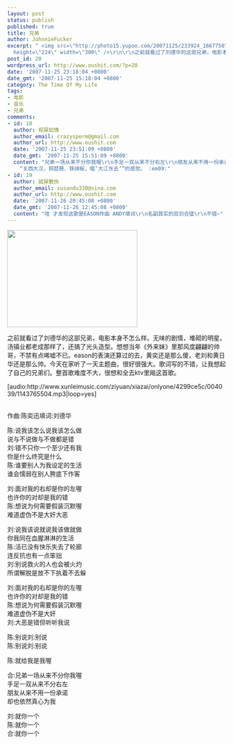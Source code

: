 ```yaml
---
layout: post
status: publish
published: true
title: 兄弟
author: JohnnieFucker
excerpt: " <img src=\"http://photo15.yupoo.com/20071125/233924_1667750729_ynwrkaoe.jpg\"
  height=\"224\" width=\"300\" />\r\n\r\n之前就看过了刘德华的这部兄弟，电影本身不怎么样。无味的剧情，堆砌的明星。汤镇业都老成那样了，还搞了光头造型。想想当年《外来妹》里那风度翩翩的帅哥，不禁有点唏嘘不已。eason的表演还算过的去，黄奕还是那么傻，老刘和黄日华还是那么帅。今天在家听了一天主题曲，很好很强大。歌词写的不错，让我想起了自己的兄弟们。整首歌难度不大，很想和全去ktv里飚这首歌。\r\n\r\n[audio:http://www.xunleimusic.com/ziyuan/xiazai/onlyone/4299ce5c/004039/1143765504.mp3|loop=yes]\r\n\r\n"
post_id: 20
wordpress_url: http://www.oushit.com/?p=20
date: '2007-11-25 23:18:04 +0800'
date_gmt: '2007-11-25 15:18:04 +0800'
category: The Time Of My Life
tags:
- 电影
- 音乐
- 兄弟
comments:
- id: 18
  author: 视屎如瑰
  author_email: crazysperm@gmail.com
  author_url: http://www.oushit.com
  date: '2007-11-25 23:51:09 +0800'
  date_gmt: '2007-11-25 15:51:09 +0800'
  content: "兄弟一场从来不分你我喔\r\n手足一双从来不分右左\r\n朋友从来不用一份承诺\r\n\r\n没想到老刘老了还有这样的文学气质\r\n这几句写的很豪迈很动人\r\n很有
    “关西大汉，铜琵琶、铁绰板，唱‘大江东去’”的感觉。 :em09:"
- id: 19
  author: 就屎敷伤
  author_email: susandu330@sina.com
  author_url: http://www.oushit.com
  date: '2007-11-26 20:45:08 +0800'
  date_gmt: '2007-11-26 12:45:08 +0800'
  content: "哇 才发现这歌是EASON作曲 ANDY填词\r\n名副其实的双剑合璧\r\n不错~"
---
```

<p> <img src="http://photo15.yupoo.com/20071125/233924_1667750729_ynwrkaoe.jpg" height="224" width="300" /></p>
<p>之前就看过了刘德华的这部兄弟，电影本身不怎么样。无味的剧情，堆砌的明星。汤镇业都老成那样了，还搞了光头造型。想想当年《外来妹》里那风度翩翩的帅哥，不禁有点唏嘘不已。eason的表演还算过的去，黄奕还是那么傻，老刘和黄日华还是那么帅。今天在家听了一天主题曲，很好很强大。歌词写的不错，让我想起了自己的兄弟们。整首歌难度不大，很想和全去ktv里飚这首歌。</p>
<p>[audio:http://www.xunleimusic.com/ziyuan/xiazai/onlyone/4299ce5c/004039/1143765504.mp3|loop=yes]</p>
<p><!--break--><a id="more-20"></a><br />
作曲:陈奕迅填词:刘德华</p>
<p>陈:说我该怎么说我该怎么做<br />
说与不说做与不做都是错<br />
刘:错不只你一个至少还有我<br />
你是什么终究是什么<br />
陈:谁要别人为我设定的生活<br />
谁会懦弱在别人胯底下作客</p>
<p>刘:面对我的右却是你的左喔<br />
也许你的对却是我的错<br />
陈:想说为何需要假装沉默喔<br />
难道虚伪不是大奸大恶</p>
<p>刘:说我该说就说我该做就做<br />
你我同在血腥淋淋的生活<br />
陈:活已没有快乐失去了轮廊<br />
连反抗也有一点笨拙<br />
刘:别说救火的人也会被火灼<br />
所谓解脱是放不下执着不去躲</p>
<p>刘:面对我的右却是你的左喔<br />
也许你的对却是我的错<br />
陈:想说为何需要假装沉默喔<br />
难道虚伪不是大奸<br />
刘:大恶是错但听听我说</p>
<p>陈:别说刘:别说<br />
陈:别说刘:别说</p>
<p>陈:就给我是我喔</p>
<p>合:兄弟一场从来不分你我喔<br />
手足一双从来不分右左<br />
朋友从来不用一份承诺<br />
却也依然真心为我</p>
<p>刘:就你一个<br />
陈:就你一个<br />
合:就你一个</p>
